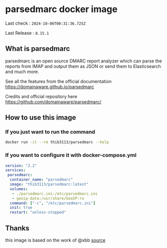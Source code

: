 # parsedmarc docker image
Last check : <!-- START last_run_sync -->`2024-10-06T00:31:36.725Z`<!-- END last_run_sync -->

Last Release : <!-- START latest_release_version -->`8.15.1`<!-- END latest_release_version -->


## What is parsedmarc

parsedmarc is an open source DMARC report analyzer which can parse
the reports from IMAP and output them as JSON or send
them to Elasticsearch and much more.

See all the features from the official documentation <https://domainaware.github.io/parsedmarc>

Credits and official repository here <https://github.com/domainaware/parsedmarc/>

## How to use this image

### If you just want to run the command

```sh
docker run -it --rm thib3113/parsedmarc --help
```

### If you want to configure it with docker-compose.yml

```yml
version: "2.2"
services:
 parsedmarc:
  container_name: "parsedmarc"
  image: "thib3113/parsedmarc:latest"
  volumes:
   - ./parsedmarc.ini:/etc/parsedmarc.ini
   - geoip-data:/usr/share/GeoIP:ro
  command: ["-c", "/etc/parsedmarc.ini"]
  init: true
  restart: "unless-stopped"
```


## Thanks
this image is based on the work of @xbb [source](https://github.com/xbb/parsedmarc-docker)

